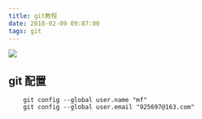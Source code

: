 ```yaml
---
title: git教程
date: 2018-02-09 09:07:00
tags: git
---
```

<style>
    ::selection{ color:#fff; background-color: #e26848; }
    .tx-explain { color:#666;margin-left:10px;  }
</style>

![](/images/blog/git/git.jpg)

<!-- more -->

## git 配置
```
    git config --global user.name "mf"
    git config --global user.email "925697@163.com"
```


